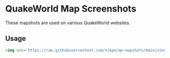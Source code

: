 # QuakeWorld Map Screenshots

These mapshots are used on various QuakeWorld websites.

## Usage
```html
<img src="https://raw.githubusercontent.com/vikpe/qw-mapshots/main/ztndm3.jpg" />
```
